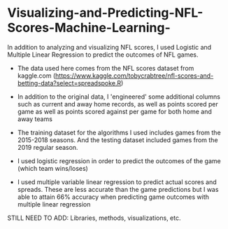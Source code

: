 # Visualizing-and-Predicting-NFL-Scores-Machine-Learning-
In addition to analyzing and visualizing NFL scores, I used Logistic and Multiple Linear Regression to predict the outcomes of NFL games.

- The data used here comes from the NFL scores dataset from kaggle.com (https://www.kaggle.com/tobycrabtree/nfl-scores-and-betting-data?select=spreadspoke.R)

- In addition to the original data, I 'engineered' some additional columns such as current and away home records, as well as points scored per game as well as points scored against per game for both home and away teams

- The training dataset for the algorithms I used includes games from the 2015-2018 seasons. And the testing dataset included games from the 2019 regular season.

- I used logistic regression in order to predict the outcomes of the game (which team wins/loses)

- I used multiple variable linear regression to predict actual scores and spreads. These are less accurate than the game predictions but I was able to attain 66% accuracy when predicting game outcomes with multiple linear regression

STILL NEED TO ADD: Libraries, methods, visualizations, etc.
